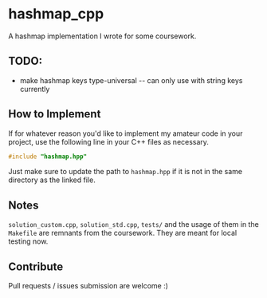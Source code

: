 # hashmap_cpp
A hashmap implementation I wrote for some coursework.

## TODO:

- make hashmap keys type-universal -- can only use with string keys currently

## How to Implement

If for whatever reason you'd like to implement my amateur code in your project, use the following line in your C++ files as necessary.

```c++
#include "hashmap.hpp"
```

Just make sure to update the path to `hashmap.hpp` if it is not in the same directory as the linked file.


## Notes

`solution_custom.cpp`, `solution_std.cpp`, `tests/` and the usage of them in the `Makefile` are remnants from the coursework. They are meant for local testing now.

## Contribute

Pull requests / issues submission are welcome :)
